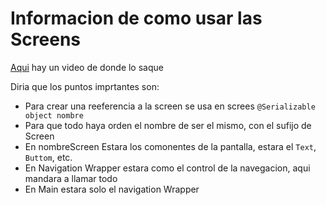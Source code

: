 # Informacion de como usar las Screens

[Aqui](https://www.youtube.com/watch?v=1OxiEaEWEe4&t=168s) hay un video de donde lo saque

Diria que los puntos imprtantes son:

* Para crear una reeferencia a la screen se usa en screes `@Serializable
object nombre`
* Para que todo haya orden el nombre de ser el mismo, con el sufijo de Screen
* En nombreScreen Estara los comonentes de la pantalla, estara el `Text`, `Buttom`, etc.
* En Navigation Wrapper estara como el control de la navegacion, aqui mandara a llamar todo
* En Main estara solo el navigation Wrapper